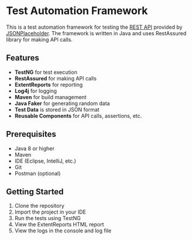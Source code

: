 [//]: # (This is a comment)

# Test Automation Framework

This is a test automation framework for testing the [REST API](https://jsonplaceholder.typicode.com/) provided by [JSONPlaceholder](https://jsonplaceholder.typicode.com/). The framework is written in Java and uses RestAssured library for making API calls.

## Features

- **TestNG** for test execution
- **RestAssured** for making API calls
- **ExtentReports** for reporting
- **Log4j** for logging
- **Maven** for build management
- **Java Faker** for generating random data
- **Test Data** is stored in JSON format
- **Reusable Components** for API calls, assertions, etc.

## Prerequisites

- Java 8 or higher
- Maven
- IDE (Eclipse, IntelliJ, etc.)
- Git
- Postman (optional)

## Getting Started

1. Clone the repository
2. Import the project in your IDE
3. Run the tests using TestNG
4. View the ExtentReports HTML report
5. View the logs in the console and log file




